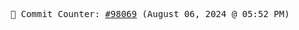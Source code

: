 <p align="center">
    <samp>
        📮 Commit Counter: <a href="https://github.com/Javascript-void0/Javascript-void0/commits/main">#98069</a> (August 06, 2024 @ 05:52 PM)
    </samp>
</p>